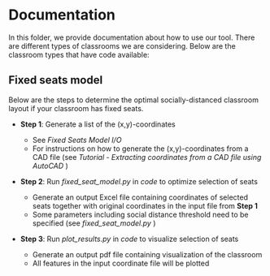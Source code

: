 
# Documentation

In this folder, we provide documentation about how to use our tool. There are different types of classrooms we are considering. Below are the classroom types that have code available:

## Fixed seats model

Below are the steps to determine the optimal socially-distanced classroom layout if your classroom has fixed seats.

* **Step 1**: Generate a list of the (x,y)-coordinates 

  * See <i> Fixed Seats Model I/O</i> 
  * For instructions on how to generate the (x,y)-coordinates from a CAD file (see <i> Tutorial - Extracting coordinates from a CAD file using AutoCAD </i>)

* **Step 2**: Run <i> fixed_seat_model.py </i> in <i> code </i> to optimize selection of seats

  * Generate an output Excel file containing coordinates of selected seats together with original coordinates in the input file from **Step 1**
  * Some parameters including social distance threshold need to be specified (see <i> fixed_seat_model.py </i>)

* **Step 3**: Run <i> plot_results.py </i> in <i> code </i> to visualize selection of seats

  * Generate an output pdf file containing visualization of the classroom
  * All features in the input coordinate file will be plotted
